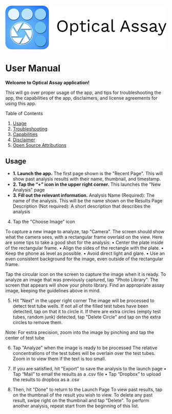 ![Alt text](Logo.png "Title")
# User Manual


**Welcome to Optical Assay application!**

This will go over proper usage of the app, and tips for troubleshooting the app, the capabilities of the app, disclaimers, and license agreements for using this app.

Table of Contents
1. [Usage](#usage)
2. [Troubleshooting](#troubleshooting)
3. [Capabilities](#capabilities)
4. [Disclaimer](#Disclaimer)
5. [Open Source Attributions](#attributions)

## Usage
   - **1. Launch the app.** The first page shown is the "Recent Page". This will show past analysis results with their name, thumbnail, and timestamp.
   - **2. Tap the “+” icon in the upper right corner.** This launches the "New Analysis" page
   - **3. Fill out the relevant information.** Analysis Name (Required): The name of the analysis. This will be the name shown on the Results Page Description (Not required): A short description that describes the analysis

4. Tap the "Choose Image" icon

To capture a new image to analyze, tap "Camera". The screen should show what the camera sees, with a rectangular frame overlaid on the view.
Here are some tips to take a good shot for the analysis:
•  Center the plate inside of the rectangular frame.
•  Align the sides of the rectangle with the plate.
•  Keep the phone as level as possible.
•  Avoid direct light and glare.
•  Use an even consistent background for the image, even outside of the rectangular frame.

Tap the circular icon on the screen to capture the image when it is ready.
To analyze an image that was previously captured, tap "Photo Library". The screen that appears will show your photo library. Find an appropriate assay image, keeping the guidelines above in mind.

5. Hit "Next" in the upper right corner
The image will be processed to detect test tube wells. If not all of the filled test tubes have been detected, tap on that it to circle it. If there are extra circles (empty test tubes, random junk) detected, tap "Delete Circle" and tap on the extra circles to remove them.

Note: For extra precision, zoom into the image by pinching and tap the center of test tube

6. Tap "Analyze" when the image is ready to be processed
The relative concentrations of the test tubes will be overlain over the test tubes. Zoom in to view them if the text is too small.

7. If you are satisfied, hit "Export" to save the analysis to the launch page
•  Tap “Mail” to email the results as a .csv file
•  Tap “Dropbox” to upload the results to dropbox as a .csv

8. Then, hit "Done" to return to the Launch Page
To view past results, tap on the thumbnail of the result you wish to view.
To delete any past result, swipe right on the thumbnail and tap "Delete".
To perform another analysis, repeat start from the beginning of this list.

